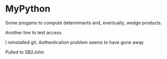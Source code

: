 # MyPython

Some progams to  compute determinants and, eventually, wedge products.

Another line to test access

I reinstalled git. Authentication problem seems to have gone away

Pulled to SB2John
